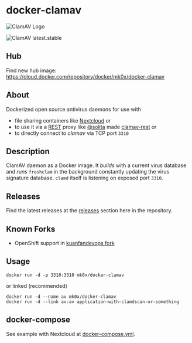 # docker-clamav

![ClamAV Logo](http://www.clamav.net/assets/clamav-trademark.png)

![ClamAV latest.stable](https://img.shields.io/badge/ClamAV-latest.stable-brightgreen.svg?style=flat-square)

## Hub
Find new hub image: https://cloud.docker.com/repository/docker/mk0x/docker-clamav

## About
Dockerized open source antivirus daemons for use with 
- file sharing containers like [Nextcloud](https://hub.docker.com/_/nextcloud/) or 
- to use it via a [REST](https://en.wikipedia.org/wiki/Representational_state_transfer) proxy like [@solita](https://github.com/solita) made [clamav-rest](https://github.com/solita/clamav-rest) or
- to directly connect to *clamav* via TCP port `3310`

## Description
ClamAV daemon as a Docker image. It *builds* with a current virus database and
*runs* `freshclam` in the background constantly updating the virus signature database. `clamd` itself
is listening on exposed port `3310`.

## Releases
Find the latest releases at the [releases](https://github.com/mko-x/docker-clamav/releases) section here in the repository.

## Known Forks

- OpenShift support in [kuanfandevops fork](https://github.com/kuanfandevops/docker-clamav)

## Usage

    docker run -d -p 3310:3310 mk0x/docker-clamav

or linked (recommended)

    docker run -d --name av mk0x/docker-clamav
    docker run -d --link av:av application-with-clamdscan-or-something
    
## docker-compose

See example with Nextcloud at [docker-compose.yml](https://github.com/mko-x/docker-clamav/blob/master/docker-compose.yml).
